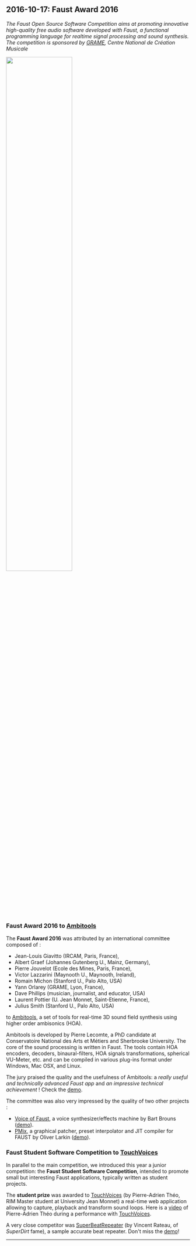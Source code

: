 ## **2016-10-17:** Faust Award 2016

*The Faust Open Source Software Competition aims at promoting innovative high-quality free audio software developed with Faust, a functional programming language for realtime signal processing and sound synthesis. The competition is sponsored by [GRAME](http://www.grame.fr), Centre National de Création Musicale* 

<img src="img/faustaward2016.png" class="mx-auto d-block" width="60%">

### Faust Award 2016 to [Ambitools](http://www.sekisushai.net/ambitools/)

The **Faust Award 2016** was attributed by an international committee composed of :

- Jean-Louis Giavitto (IRCAM, Paris, France),
- Albert Graef (Johannes Gutenberg U., Mainz, Germany), 
- Pierre Jouvelot (Ecole des Mines, Paris, France), 
- Victor Lazzarini (Maynooth U., Maynooth, Ireland), 
- Romain Michon (Stanford U., Palo Alto, USA)
- Yann Orlarey (GRAME, Lyon, France), 
- Dave Phillips (musician, journalist, and educator, USA)
- Laurent Pottier (U. Jean Monnet, Saint-Etienne, France),
- Julius Smith (Stanford U., Palo Alto, USA)


to [Ambitools](http://www.sekisushai.net/ambitools/), a set of tools for real-time 3D sound field synthesis using higher order ambisonics (HOA). 

Ambitools is developed by Pierre Lecomte, a PhD candidate at Conservatoire National des Arts et Métiers and Sherbrooke University. The core of the sound processing is written in Faust. The tools contain HOA encoders, decoders, binaural-filters, HOA signals transformations, spherical VU-Meter, etc. and can be compiled in various plug-ins format under Windows, Mac OSX, and Linux. 

The jury praised the quality and the usefulness of Ambitools: a *really useful and technically advanced Faust app* and *an impressive technical achievement* ! Check the [demo](http://www.sekisushai.net/ambitools/wp-content/uploads/2016/05/Demo_ambitools.mp4).


The committee was also very impressed by the quality of two other projects :

- [Voice of Faust](https://github.com/magnetophon/VoiceOfFaust), a voice synthesizer/effects machine by Bart Brouns ([demo](https://magnetophon.github.io/VoiceOfFaust/images/VoiceOfFaust.mp4)).
- [PMix](https://github.com/olilarkin/pMix2), a graphical patcher, preset interpolator and JIT compiler for FAUST by Oliver Larkin  ([demo](https://vimeo.com/122268573)).

### Faust Student Software Competition to [TouchVoices](https://patheo.github.io/TouchVoices/)

In parallel to the main competition, we introduced this year a junior competition: the **Faust Student Software Competition**, intended to promote small but interesting Faust applications, typically written as student projects.

The **student prize** was awarded to [TouchVoices](https://patheo.github.io/TouchVoices/) (by Pierre-Adrien Théo, RIM Master student at University Jean Monnet) a real-time web application allowing to capture, playback and transform sound loops. Here is a [video](https://www.youtube.com/watch?v=EljDv-mwKW4) of Pierre-Adrien Théo during a performance with [TouchVoices](https://patheo.github.io/TouchVoices/).

A very close competitor was [SuperBeatRepeater](https://github.com/sonejostudios/SuperBeatRepeater) (by Vincent Rateau, of _SuperDirt_ fame), a sample accurate beat repeater. Don't miss the [demo](https://www.youtube.com/watch?v=C38gep4vkm8&feature=youtu.be&t=6m17s)!

---

